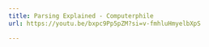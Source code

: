```yaml
---
title: Parsing Explained - Computerphile
url: https://youtu.be/bxpc9Pp5pZM?si=v-fmhluHmyelbXpS

---
```

